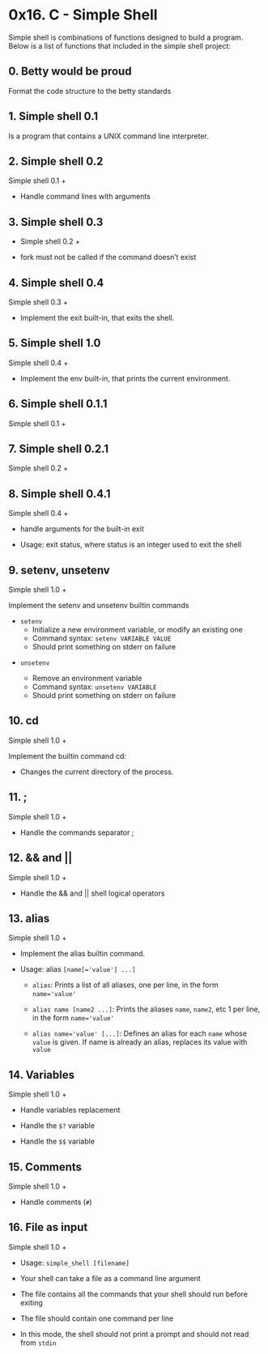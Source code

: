 # 0x16. C - Simple Shell

Simple shell is combinations of functions designed to build a program. Below is a list of functions that included in the simple shell project:

## 0. Betty would be proud

Format the code structure to the betty standards

## 1. Simple shell 0.1

Is a program that contains a UNIX command line interpreter.

## 2. Simple shell 0.2

Simple shell 0.1 +

- Handle command lines with arguments

## 3. Simple shell 0.3

- Simple shell 0.2 +

* fork must not be called if the command doesn’t exist

## 4. Simple shell 0.4

Simple shell 0.3 +

- Implement the exit built-in, that exits the shell.

## 5. Simple shell 1.0

Simple shell 0.4 +

- Implement the env built-in, that prints the current environment.

## 6. Simple shell 0.1.1

Simple shell 0.1 +

## 7. Simple shell 0.2.1

Simple shell 0.2 +

## 8. Simple shell 0.4.1

Simple shell 0.4 +

- handle arguments for the built-in exit

* Usage: exit status, where status is an integer used to exit the shell

## 9. setenv, unsetenv

Simple shell 1.0 +

Implement the setenv and unsetenv builtin commands

- `setenv`
  - Initialize a new environment variable, or modify an existing one
  * Command syntax: `setenv VARIABLE VALUE`
  * Should print something on stderr on failure

* `unsetenv`

  - Remove an environment variable

  * Command syntax: `unsetenv VARIABLE`
  * Should print something on stderr on failure

## 10. cd

Simple shell 1.0 +

Implement the builtin command cd:

- Changes the current directory of the process.

## 11. ;

Simple shell 1.0 +

- Handle the commands separator ;

## 12. && and ||

Simple shell 1.0 +

- Handle the && and || shell logical operators

## 13. alias

Simple shell 1.0 +

- Implement the alias builtin command.

* Usage: alias `[name[='value'] ...]`

  - `alias`: Prints a list of all aliases, one per line, in the form `name='value'`

  * `alias name [name2 ...]`: Prints the aliases `name`, `name2`, etc 1 per line, in the form `name='value'`

  * `alias name='value' [...]`: Defines an alias for each `name` whose `value` is given. If name is already an alias, replaces its value with `value`

## 14. Variables

Simple shell 1.0 +

- Handle variables replacement

- Handle the `$?` variable

* Handle the `$$` variable

## 15. Comments

Simple shell 1.0 +

- Handle comments (`#`)

## 16. File as input

Simple shell 1.0 +

- Usage: `simple_shell [filename]`

* Your shell can take a file as a command line argument

* The file contains all the commands that your shell should run before exiting

* The file should contain one command per line

* In this mode, the shell should not print a prompt and should not read from `stdin`
